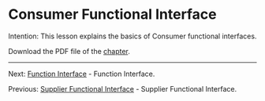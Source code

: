 # Consumer Functional Interface

Intention: This lesson explains the basics of Consumer functional interfaces.

Download the PDF file of the [chapter](chapter_6.pdf).

<hr>

Next: [Function Interface](chapter_7.md "Function Interface") - Function Interface.

Previous: [Supplier Functional Interface](chapter_5.md "Supplier Functional Interface") - Supplier Functional Interface.